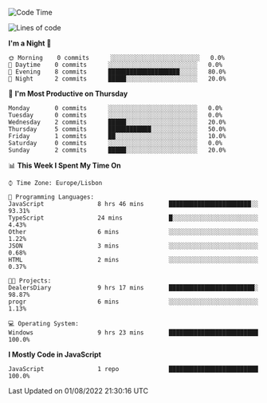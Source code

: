<!--START_SECTION:waka-->
![Code Time](http://img.shields.io/badge/Code%20Time-11%20hrs%2031%20mins-blue)

![Lines of code](https://img.shields.io/badge/From%20Hello%20World%20I%27ve%20Written-30%20Thousand%20lines%20of%20code-blue)

**I'm a Night 🦉** 

```text
🌞 Morning    0 commits      ░░░░░░░░░░░░░░░░░░░░░░░░░   0.0% 
🌆 Daytime    0 commits      ░░░░░░░░░░░░░░░░░░░░░░░░░   0.0% 
🌃 Evening    8 commits      ████████████████████░░░░░   80.0% 
🌙 Night      2 commits      █████░░░░░░░░░░░░░░░░░░░░   20.0%

```
📅 **I'm Most Productive on Thursday** 

```text
Monday       0 commits      ░░░░░░░░░░░░░░░░░░░░░░░░░   0.0% 
Tuesday      0 commits      ░░░░░░░░░░░░░░░░░░░░░░░░░   0.0% 
Wednesday    2 commits      █████░░░░░░░░░░░░░░░░░░░░   20.0% 
Thursday     5 commits      ████████████░░░░░░░░░░░░░   50.0% 
Friday       1 commits      ██░░░░░░░░░░░░░░░░░░░░░░░   10.0% 
Saturday     0 commits      ░░░░░░░░░░░░░░░░░░░░░░░░░   0.0% 
Sunday       2 commits      █████░░░░░░░░░░░░░░░░░░░░   20.0%

```


📊 **This Week I Spent My Time On** 

```text
⌚︎ Time Zone: Europe/Lisbon

💬 Programming Languages: 
JavaScript               8 hrs 46 mins       ███████████████████████░░   93.31% 
TypeScript               24 mins             █░░░░░░░░░░░░░░░░░░░░░░░░   4.43% 
Other                    6 mins              ░░░░░░░░░░░░░░░░░░░░░░░░░   1.22% 
JSON                     3 mins              ░░░░░░░░░░░░░░░░░░░░░░░░░   0.68% 
HTML                     2 mins              ░░░░░░░░░░░░░░░░░░░░░░░░░   0.37%

🐱‍💻 Projects: 
DealersDiary             9 hrs 17 mins       ████████████████████████░   98.87% 
progr                    6 mins              ░░░░░░░░░░░░░░░░░░░░░░░░░   1.13%

💻 Operating System: 
Windows                  9 hrs 23 mins       █████████████████████████   100.0%

```

**I Mostly Code in JavaScript** 

```text
JavaScript               1 repo              █████████████████████████   100.0%

```



 Last Updated on 01/08/2022 21:30:16 UTC
<!--END_SECTION:waka-->
